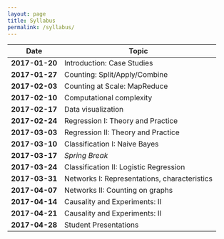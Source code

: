 ```yaml
---
layout: page
title: Syllabus
permalink: /syllabus/
---
```


|Date|Topic|
|----|-----|
|**2017-01-20**| Introduction: Case Studies |
|**2017-01-27**| Counting: Split/Apply/Combine |
|**2017-02-03**| Counting at Scale: MapReduce |
|**2017-02-10**| Computational complexity |
|**2017-02-17**| Data visualization |
|**2017-02-24**| Regression I: Theory and Practice |
|**2017-03-03**| Regression II: Theory and Practice |
|**2017-03-10**| Classification I: Naive Bayes |
|**2017-03-17**| *Spring Break*|
|**2017-03-24**| Classification II: Logistic Regression |
|**2017-03-31**| Networks I: Representations, characteristics |
|**2017-04-07**| Networks II: Counting on graphs |
|**2017-04-14**| Causality and Experiments: II |
|**2017-04-21**| Causality and Experiments: II |
|**2017-04-28**| Student Presentations|
